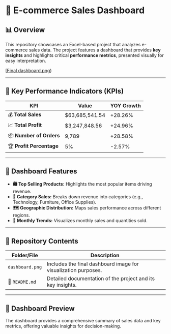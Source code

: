 # 🛒 E-commerce Sales Dashboard

## 📊 Overview
This repository showcases an Excel-based project that analyzes e-commerce sales data. The project features a dashboard that provides **key insights** and highlights critical **performance metrics**, presented visually for easy interpretation.

[[Final dashboard.png](https://github.com/bhumikabharadwaj2205/ecommerce-sales-analysis/blob/main/Final%20dashboard.png))

---

## 🚀 Key Performance Indicators (KPIs)

| **KPI**                 | **Value**         | **YOY Growth** |
|--------------------------|-------------------|----------------|
| 💰 **Total Sales**       | $63,685,541.54   | +28.26%        |
| 📈 **Total Profit**      | $3,247,848.56    | +24.96%        |
| 📦 **Number of Orders**  | 9,789            | +28.58%        |
| 🏆 **Profit Percentage** | 5%               | -2.57%         |

---

## 🌟 Dashboard Features

- **🛍️ Top Selling Products:** Highlights the most popular items driving revenue.
- **📂 Category Sales:** Breaks down revenue into categories (e.g., Technology, Furniture, Office Supplies).
- **🗺️ Geographic Distribution:** Maps sales performance across different regions.
- **📅 Monthly Trends:** Visualizes monthly sales and quantities sold.

---

## 📁 Repository Contents

| **Folder/File** | **Description**                                           |
|------------------|-----------------------------------------------------------|
| `dashboard.png`  | Includes the final dashboard image for visualization purposes. |
| 📝 `README.md`    | Detailed documentation of the project and its key insights. |

---

## 📸 Dashboard Preview
The dashboard provides a comprehensive summary of sales data and key metrics, offering valuable insights for decision-making.
